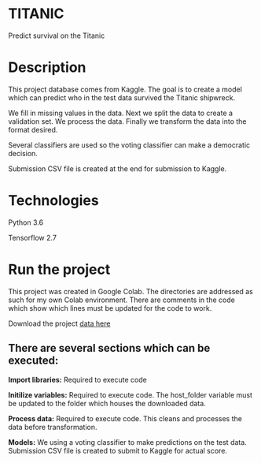 # TITANIC

Predict survival on the Titanic

# Description 
This project database comes from Kaggle. The goal is to create a model which can predict who in the test data survived the Titanic shipwreck.

We fill in missing values in the data. Next we split the data to create a validation set. We process the data. Finally we transform the data into the format desired.

Several classifiers are used so the voting classifier can make a democratic decision.

Submission CSV file is created at the end for submission to Kaggle.

# Technologies 
Python 3.6

Tensorflow 2.7

# Run the project
This project was created in Google Colab. The directories are addressed as such for my own Colab environment. There are comments in the code which show which lines must be updated for the code to work.

Download the project [data here](https://www.kaggle.com/c/titanic/data)

## There are several sections which can be executed:
**Import libraries:** Required to execute code

**Initilize variables:**  Required to execute code. The host_folder variable must be updated to the folder which houses the downloaded data.

**Process data:** Required to execute code. This cleans and processes the data before transformation.

**Models:** We using a voting classifier to make predictions on the test data. Submission CSV file is created to submit to Kaggle for actual score.

